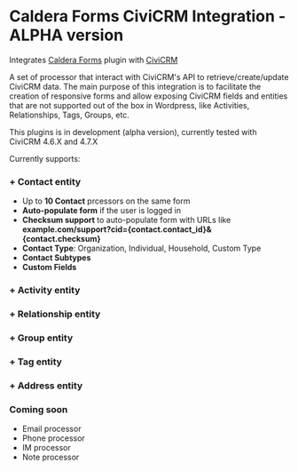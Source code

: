 # Caldera Forms CiviCRM Integration - ALPHA version
Integrates [Caldera Forms](https://en-gb.wordpress.org/plugins/caldera-forms/ "Caldera Forms Wordpress plugin") plugin with [CiviCRM](https://civicrm.org/ "Open Source CRM")

A set of processor that interact with CiviCRM's API to retrieve/create/update CiviCRM data.
The main purpose of this integration is to facilitate the creation of responsive forms and allow exposing CiviCRM fields and entities that are not supported out of the box in Wordpress, like Activities, Relationships, Tags, Groups, etc.

This plugins is in development (alpha version), currently tested with CiviCRM 4.6.X and 4.7.X

Currently supports:

### + Contact entity
* Up to **10 Contact** prcessors on the same form
* **Auto-populate form** if the user is logged in
* **Checksum support** to auto-populate form with URLs like **example.com/support?cid={contact.contact_id}&{contact.checksum}**
* **Contact Type**: Organization, Individual, Household, Custom Type
* **Contact Subtypes**
* **Custom Fields**

### + Activity entity
### + Relationship entity
### + Group entity
### + Tag entity
### + Address entity

### Coming soon
+ Email processor
+ Phone processor
+ IM processor
+ Note processor
